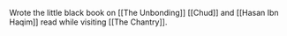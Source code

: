 Wrote the little black book on [[The Unbonding]] [[Chud]] and [[Hasan Ibn Haqim]] read while visiting [[The Chantry]].